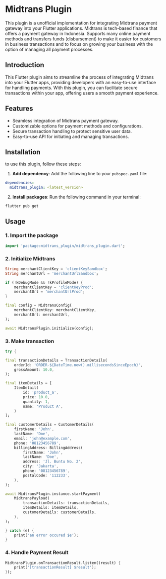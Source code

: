 # Midtrans Plugin

This plugin is a unofficial implementation for integrating Midtrans payment gateway into your Flutter applications. Midtrans is tech-based finance that offers a payment gateway in Indonesia. Supports many online payment methods and transfers funds (disbursement) to make it easier for customers in business transactions and to focus on growing your business with the option of managing all payment processes.

## Introduction

This Flutter plugin aims to streamline the process of integrating Midtrans into your Flutter apps, providing developers with an easy-to-use interface for handling payments. With this plugin, you can facilitate secure transactions within your app, offering users a smooth payment experience.

## Features

- Seamless integration of Midtrans payment gateway.
- Customizable options for payment methods and configurations.
- Secure transaction handling to protect sensitive user data.
- Easy-to-use API for initiating and managing transactions.

## Installation

to use this plugin, follow these steps:

1. **Add dependency**: Add the following line to your `pubspec.yaml` file:

```yaml
dependencies:
  midtrans_plugin: <latest_version>
```

2. **Install packages**: Run the following command in your terminal:

```
flutter pub get

```

## Usage

### 1. Import the package

```dart
import 'package:midtrans_plugin/midtrans_plugin.dart';
```

### 2. Initialize Midtrans

```dart
String merchantClientKey = 'clientKeySandbox';
String merchantUrl = 'merchantUrlSandbox';

if (!kDebugMode && !kProfileMode) {
    merchantClientKey = 'clientKeyProd';
    merchantUrl = 'merchantUrlProd';
}

final config = MidtransConfig(
    merchantClientKey: merchantClientKey,
    merchantUrl: merchantUrl,
);

await MidtransPlugin.initialize(config);
```

### 3. Make transaction

```dart
try {

final transactionDetails = TransactionDetails(
    orderId: 'ORDER-${DateTime.now().millisecondsSinceEpoch}',
    grossAmount: 10.0,
);

final itemDetails = [
    ItemDetail(
        id: 'product_a',
        price: 10.0,
        quantity: 1,
        name: 'Product A',
    )
];

final customerDetails = CustomerDetails(
    firstName: 'John',
    lastName: 'Doe',
    email: 'john@example.com',
    phone: '08123456789',
    billingAddress: BillingAddress(
        firstName: 'John',
        lastName: 'Doe',
        address: 'Jl. Buntu No. 2',
        city: 'Jakarta',
        phone: '08123456789',
        postalCode: '112233',
    ),
);

await MidtransPlugin.instance.startPayment(
    MidtransPayload(
        transactionDetails: transactionDetails,
        itemDetails: itemDetails,
        customerDetails: customerDetails,
    ),
);

} catch (e) {
    print('an error occured $e');
}
```

### 4. Handle Payment Result

```dart
MidtransPlugin.onTransactionResult.listen((result) {
    print('[transactionResult] $result');
});

```
